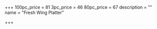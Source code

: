 +++
100pc_price = 81
3pc_price = 46
80pc_price = 67
description = ""
name = "Fresh Wing Platter"

+++
